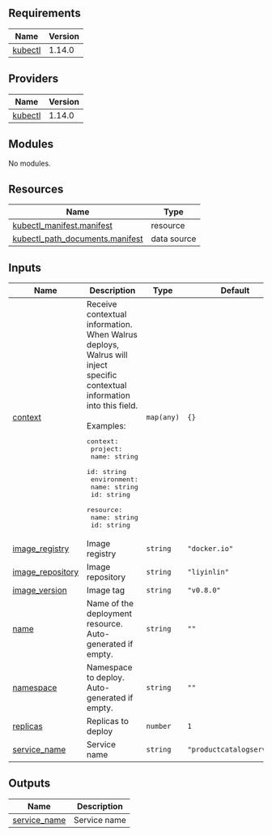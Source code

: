 ## Requirements

| Name | Version |
|------|---------|
| <a name="requirement_kubectl"></a> [kubectl](#requirement\_kubectl) | 1.14.0 |

## Providers

| Name | Version |
|------|---------|
| <a name="provider_kubectl"></a> [kubectl](#provider\_kubectl) | 1.14.0 |

## Modules

No modules.

## Resources

| Name | Type |
|------|------|
| [kubectl_manifest.manifest](https://registry.terraform.io/providers/gavinbunney/kubectl/1.14.0/docs/resources/manifest) | resource |
| [kubectl_path_documents.manifest](https://registry.terraform.io/providers/gavinbunney/kubectl/1.14.0/docs/data-sources/path_documents) | data source |

## Inputs

| Name | Description | Type | Default | Required |
|------|-------------|------|---------|:--------:|
| <a name="input_context"></a> [context](#input\_context) | Receive contextual information. When Walrus deploys, Walrus will inject specific contextual information into this field.<br><br>Examples:<pre>context:<br>  project:<br>    name: string<br>    id: string<br>  environment:<br>    name: string<br>    id: string<br>  resource:<br>    name: string<br>    id: string</pre> | `map(any)` | `{}` | no |
| <a name="input_image_registry"></a> [image\_registry](#input\_image\_registry) | Image registry | `string` | `"docker.io"` | no |
| <a name="input_image_repository"></a> [image\_repository](#input\_image\_repository) | Image repository | `string` | `"liyinlin"` | no |
| <a name="input_image_version"></a> [image\_version](#input\_image\_version) | Image tag | `string` | `"v0.8.0"` | no |
| <a name="input_name"></a> [name](#input\_name) | Name of the deployment resource. Auto-generated if empty. | `string` | `""` | no |
| <a name="input_namespace"></a> [namespace](#input\_namespace) | Namespace to deploy. Auto-generated if empty. | `string` | `""` | no |
| <a name="input_replicas"></a> [replicas](#input\_replicas) | Replicas to deploy | `number` | `1` | no |
| <a name="input_service_name"></a> [service\_name](#input\_service\_name) | Service name | `string` | `"productcatalogservice"` | no |

## Outputs

| Name | Description |
|------|-------------|
| <a name="output_service_name"></a> [service\_name](#output\_service\_name) | Service name |
